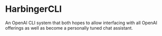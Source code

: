 # HarbingerCLI
An OpenAI CLI system that both hopes to allow interfacing with all OpenAI offerings as well as become a personally tuned chat assistant.
